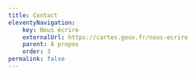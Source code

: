 ```yaml
---
title: Contact
eleventyNavigation:
    key: Nous écrire
    externalUrl: https://cartes.gouv.fr/nous-ecrire
    parent: À propos
    order: 3
permalink: false
---
```

